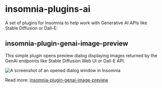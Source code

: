 # insomnia-plugins-ai

A set of plugins for Insomnia to help work with Generative AI APIs like Stable Diffusion or Dall-E:

## insomnia-plugin-genai-image-preview

This simple plugin opens preview dialog displaying images returned by the GenAI endpoints like Stable Diffusion Web UI or Dall-E API.

![A screenshot of an opened dialog window in Insomnia](./insomnia-plugin-genai-image-preview/screenshot.avif)

Read more: [insomnia-plugin-genai-image-preview](insomnia-plugin-genai-image-preview/README.md)
